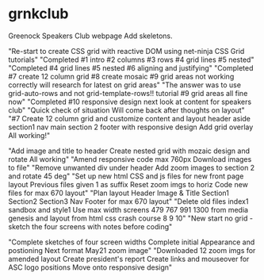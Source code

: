 # grnkclub
Greenock Speakers Club webpage
Add skeletons.

"Re-start to create CSS grid with reactive DOM using net-ninja CSS Grid tutorials"
"Completed #1 intro #2 columns #3 rows #4 grid lines #5 nested"
"Completed #4 grid lines #5 nested #6 aligning and justifying"
"Completed #7 create 12 column grid #8 create mosaic #9 grid areas not working correctly will research for latest on grid areas"
"The answer was to use grid-auto-rows and not grid-template-rows!! tutorial #9 grid areas all fine now"
"Completed #10 responsive design next look at content for speakers club"
"Quick check of situation Will come back after thoughts on layout"
"#7 Create 12 column grid and customize content and layout header aside section1 nav main section 2 footer with responsive design Add grid overlay All working!"

"Add image and title to header Create nested grid with mozaic design and rotate All working"
"Amend responsive code max 760px Download images to file"
"Remove unwanted div under header Add zoom images to section 2 and rotate 45 deg"
"Set up new html CSS and js files for new front page layout Previous files given 1 as suffix Reset zoom imgs to horiz Code new files for max 670 layout"
"Plan layout Header Image & Title Section1 Section2 Section3 Nav Footer for max 670 layout"
"Delete old files index1 sandbox and style1 Use max width screens 479 767 991 1300 from media genesis and layout from html css crash course 8 9 10"
"New start no grid - sketch the four screens with notes before coding"
<!-- const now = new Date();
console.log(now.toDateString());
document. -->
"Complete sketches of four screen widths Complete initial Appearance and postioning  Next format May21 zoom image"
"Downloaded 12 zoom imgs for amended layout Create president's report Create links and  mouseover for ASC logo positions Move onto responsive design"
<!--  -->



